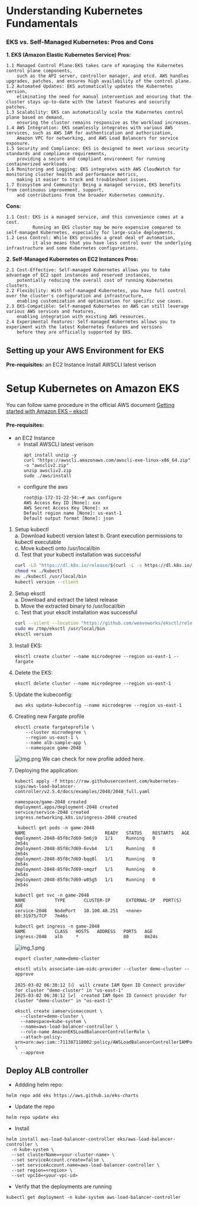 # Understanding Kubernetes Fundamentals
### EKS vs. Self-Managed Kubernetes: Pros and Cons
**1. EKS (Amazon Elastic Kubernetes Service) Pros:**

    1.1 Managed Control Plane:EKS takes care of managing the Kubernetes control plane components,
        such as the API server, controller manager, and etcd. AWS handles upgrades, patches, and ensures high availability of the control plane.
    1.2 Automated Updates: EKS automatically updates the Kubernetes version, 
        eliminating the need for manual intervention and ensuring that the cluster stays up-to-date with the latest features and security patches.
    1.3 Scalability: EKS can automatically scale the Kubernetes control plane based on demand, 
        ensuring the cluster remains responsive as the workload increases.
    1.4 AWS Integration: EKS seamlessly integrates with various AWS services, such as AWS IAM for authentication and authorization, 
        Amazon VPC for networking, and AWS Load Balancers for service exposure.
    1.5 Security and Compliance: EKS is designed to meet various security standards and compliance requirements, 
        providing a secure and compliant environment for running containerized workloads.
    1.6 Monitoring and Logging: EKS integrates with AWS CloudWatch for monitoring cluster health and performance metrics, 
        making it easier to track and troubleshoot issues.
    1.7 Ecosystem and Community: Being a managed service, EKS benefits from continuous improvement, support, 
        and contributions from the broader Kubernetes community.

**Cons:**

    1.1 Cost: EKS is a managed service, and this convenience comes at a cost. 
              Running an EKS cluster may be more expensive compared to self-managed Kubernetes, especially for large-scale deployments.
    1.2 Less Control: While EKS provides a great deal of automation, 
              it also means that you have less control over the underlying infrastructure and some Kubernetes configurations.


**2. Self-Managed Kubernetes on EC2 Instances Pros:**

    2.1 Cost-Effective: Self-managed Kubernetes allows you to take advantage of EC2 spot instances and reserved instances, 
        potentially reducing the overall cost of running Kubernetes clusters.
    2.2 Flexibility: With self-managed Kubernetes, you have full control over the cluster's configuration and infrastructure, 
        enabling customization and optimization for specific use cases.
    2.3 EKS-Compatible: Self-managed Kubernetes on AWS can still leverage various AWS services and features, 
        enabling integration with existing AWS resources.
    2.4 Experimental Features: Self-managed Kubernetes allows you to experiment with the latest Kubernetes features and versions 
        before they are officially supported by EKS.

## Setting up your AWS Environment for EKS

**Pre-requisites:**
an EC2 Instance
Install AWSCLI latest verison

# Setup Kubernetes on Amazon EKS

You can follow same procedure in the official  AWS document [Getting started with Amazon EKS – eksctl](https://docs.aws.amazon.com/eks/latest/userguide/getting-started-eksctl.html)   

#### Pre-requisites: 
- an EC2 Instance 
  - Install AWSCLI latest verison
    ```
    apt install unzip -y
    curl "https://awscli.amazonaws.com/awscli-exe-linux-x86_64.zip" -o "awscliv2.zip"
    unzip awscliv2.zip
    sudo ./aws/install
    ```
  - configure the aws 
    ```commandline
    root@ip-172-31-22-54:~# aws configure
    AWS Access Key ID [None]: xxx
    AWS Secret Access Key [None]: xx
    Default region name [None]: us-east-1
    Default output format [None]: json
    ```

1. Setup kubectl   
   a. Download kubectl version latest 
   b. Grant execution permissions to kubectl executable   
   c. Move kubectl onto /usr/local/bin   
   d. Test that your kubectl installation was successful    

   ```sh 
   curl -LO "https://dl.k8s.io/release/$(curl -L -s https://dl.k8s.io/release/stable.txt)/bin/linux/amd64/kubectl"
   chmod +x ./kubectl
   mv ./kubectl /usr/local/bin 
   kubectl version --client
   ```
2. Setup eksctl   
   a. Download and extract the latest release   
   b. Move the extracted binary to /usr/local/bin   
   c. Test that your eksclt installation was successful   

   ```sh
   curl --silent --location "https://github.com/weaveworks/eksctl/releases/latest/download/eksctl_$(uname -s)_amd64.tar.gz" | tar xz -C /tmp
   sudo mv /tmp/eksctl /usr/local/bin
   eksctl version
   ```
3. Install EKS:
    ```
   eksctl create cluster --name microdegree --region us-east-1 --fargate
   ```
4. Delete the EKS:
    ```
   eksctl delete cluster --name microdegree --region us-east-1
   ```
5. Update the kubeconfig:

    ```
   aws eks update-kubeconfig --name microdegree --region us-east-1
   ```
6. Creating new Fargate profile
    ```commandline
    eksctl create fargateprofile \
        --cluster microdegree \
        --region us-east-1 \
        --name alb-sample-app \
        --namespace game-2048
    ```
   ![img.png](img.png)
    We can check for new profile added here.
7. Deploying the application:
    ```commandline
    kubectl apply -f https://raw.githubusercontent.com/kubernetes-sigs/aws-load-balancer-controller/v2.5.4/docs/examples/2048/2048_full.yaml
    ```
    ```commandline
    namespace/game-2048 created
    deployment.apps/deployment-2048 created
    service/service-2048 created
    ingress.networking.k8s.io/ingress-2048 created
    ```
    ```commandline
     kubectl get pods -n game-2048
    NAME                              READY   STATUS    RESTARTS   AGE
    deployment-2048-85f8c7d69-5m6j9   1/1     Running   0          2m54s
    deployment-2048-85f8c7d69-6vvb4   1/1     Running   0          2m54s
    deployment-2048-85f8c7d69-bqq8l   1/1     Running   0          2m54s
    deployment-2048-85f8c7d69-smqzf   1/1     Running   0          2m54s
    deployment-2048-85f8c7d69-w85g5   1/1     Running   0          2m54s
    ```
    ```commandline
    kubectl get svc -n game-2048
    NAME           TYPE       CLUSTER-IP      EXTERNAL-IP   PORT(S)        AGE
    service-2048   NodePort   10.100.48.251   <none>        80:31975/TCP   7m46s
    ```   
    ```commandline
    kubectl get ingress -n game-2048
    NAME           CLASS   HOSTS   ADDRESS   PORTS   AGE
    ingress-2048   alb     *                 80      8m24s
    ```

    ![img_1.png](img_1.png)

    ```commandline
    export cluster_name=demo-cluster
    ```
    ```
   eksctl utils associate-iam-oidc-provider --cluster demo-cluster --approve
   ```        
   
    ```commandline
    2025-03-02 06:30:12 [ℹ]  will create IAM Open ID Connect provider for cluster "demo-cluster" in "us-east-1"
    2025-03-02 06:30:12 [✔]  created IAM Open ID Connect provider for cluster "demo-cluster" in "us-east-1"
    ```

    ```commandline
    eksctl create iamserviceaccount \
      --cluster=demo-cluster \
      --namespace=kube-system \
      --name=aws-load-balancer-controller \
      --role-name AmazonEKSLoadBalancerControllerRole \
      --attach-policy-arn=arn:aws:iam::711387118002:policy/AWSLoadBalancerControllerIAMPolicy \
      --approve
    ```
   
## Deploy ALB controller
- Addding helm repo:

```commandline
helm repo add eks https://aws.github.io/eks-charts
```
- Update the repo
```commandline
helm repo update eks
```
- Install
```commandline
helm install aws-load-balancer-controller eks/aws-load-balancer-controller \            
  -n kube-system \
  --set clusterName=<your-cluster-name> \
  --set serviceAccount.create=false \
  --set serviceAccount.name=aws-load-balancer-controller \
  --set region=<region> \
  --set vpcId=<your-vpc-id>
```
- Verify that the deployments are running
```commandline
kubectl get deployment -n kube-system aws-load-balancer-controller
```
